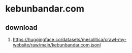 # kebunbandar.com

## download

1. https://huggingface.co/datasets/mesolitica/crawl-my-website/raw/main/kebunbandar.com.jsonl




